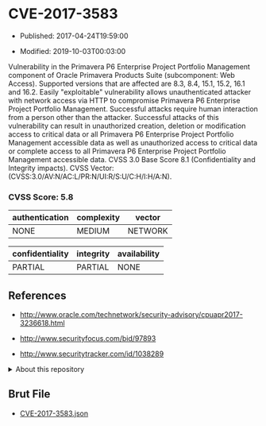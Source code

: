 # CVE-2017-3583

- Published: 2017-04-24T19:59:00

- Modified: 2019-10-03T00:03:00

Vulnerability in the Primavera P6 Enterprise Project Portfolio Management component of Oracle Primavera Products Suite (subcomponent: Web Access). Supported versions that are affected are 8.3, 8.4, 15.1, 15.2, 16.1 and 16.2. Easily "exploitable" vulnerability allows unauthenticated attacker with network access via HTTP to compromise Primavera P6 Enterprise Project Portfolio Management. Successful attacks require human interaction from a person other than the attacker. Successful attacks of this vulnerability can result in unauthorized creation, deletion or modification access to critical data or all Primavera P6 Enterprise Project Portfolio Management accessible data as well as unauthorized access to critical data or complete access to all Primavera P6 Enterprise Project Portfolio Management accessible data. CVSS 3.0 Base Score 8.1 (Confidentiality and Integrity impacts). CVSS Vector: (CVSS:3.0/AV:N/AC:L/PR:N/UI:R/S:U/C:H/I:H/A:N).

### CVSS Score: **5.8**

| authentication | complexity | vector |
| --- | --- | --- |
| NONE | MEDIUM | NETWORK |

| confidentiality | integrity | availability |
| --- | --- | --- |
| PARTIAL | PARTIAL | NONE |

## References

* http://www.oracle.com/technetwork/security-advisory/cpuapr2017-3236618.html

* http://www.securityfocus.com/bid/97893

* http://www.securitytracker.com/id/1038289

<details>
<summary>About this repository</summary> 

  This repository is part of the project [Live Hack CVE](https://github.com/Live-Hack-CVE). Main website can be found [www.live-hack.org](https://www.live-hack.org) 
  
  Made by [Sn0wAlice](https://github.com/Sn0wAlice) for the people that care about security and need to have a feed of the latest CVEs. Hope you enjoy it, don't forget to star the repo and follow me on [Twitter](https://twitter.com/Sn0wAlice) and [Github](https://github.com/Sn0wAlice). And that is my [personnal website](https://www.alice-snow.me/)

  - [Home Page](https://github.com/Live-Hack-CVE)
  - [Framework](https://github.com/Live-Hack-CVE/cve-framework)
  - [CVE database](https://github.com/Live-Hack-CVE/full_database)
  - [Changelog](https://github.com/Live-Hack-CVE/Changelog)
</details>

## Brut File

* [CVE-2017-3583.json](https://raw.githubusercontent.com/Live-Hack-CVE/full_database/main/cves/2017/CVE-2017-3583.json)

